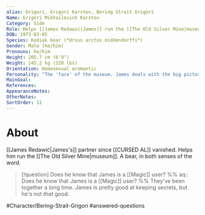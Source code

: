 ```yaml
---
alias: Grigori, Grigori Karstov, Bering Strait Grigori
Name: Grigori Mikhailovich Karstov
Category: Side
Role: Helps [[James Redawić|James]] run the [[The Old Silver Mine|museum]]
DOB: 1973-03-05
Species: Kodiak bear (*Ursus arctos middendorffi*)
Gender: Male (he/him)
Pronouns: he/him
Height: 205.7 cm (6'9")
Weight: 145.2 kg (320 lbs)
Orientation: Homosexual aromantic
Personality: "The 'face' of the museum. James deals with the big picture stuff, but Grigori handles the day-to-day."
MainGoal:
References:
AppearanceNotes:
OtherNotes:
SortOrder: 12
---
```

# About
[[James Redawić|James's]] partner since [[CURSED AL]] vanished. Helps him run the [[The Old Silver Mine|museum]]. A bear, in both senses of the word.

>[!question] Does he know that James is a [[Magic]] user?
>%% aq:: Does he know that James is a [[Magic]] user?
>%%
>They've been together a long time. James is pretty good at keeping secrets, but he's not *that* good.

#Character/Bering-Strait-Grigori #answered-questions 